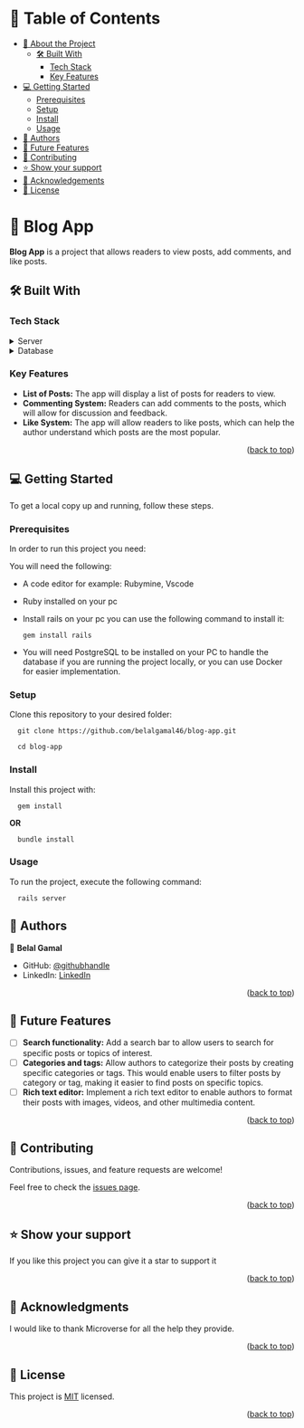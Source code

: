 <a name="readme-top"></a>

<!-- TABLE OF CONTENTS -->

# 📗 Table of Contents

- [📖 About the Project](#about-project)
    - [🛠 Built With](#built-with)
        - [Tech Stack](#tech-stack)
        - [Key Features](#key-features)
- [💻 Getting Started](#getting-started)
    - [Prerequisites](#prerequisites)
    - [Setup](#setup)
    - [Install](#install)
    - [Usage](#usage)
- [👥 Authors](#authors)
- [🔭 Future Features](#future-features)
- [🤝 Contributing](#contributing)
- [⭐️ Show your support](#support)
- [🙏 Acknowledgements](#acknowledgements)
- [📝 License](#license)

<!-- PROJECT DESCRIPTION -->

# 📖 Blog App <a name="about-project"></a>

**Blog App** is a project that allows readers to view posts, add comments, and like posts.

## 🛠 Built With <a name="built-with"></a>

### Tech Stack <a name="tech-stack"></a>

<details>
  <summary>Server</summary>
  <ul>
    <li><a href="https://rubyonrails.org/">Ruby on Rails</a></li>
  </ul>
</details>

<details>
<summary>Database</summary>
  <ul>
    <li><a href="https://www.postgresql.org/">PostgreSQL</a></li>
  </ul>
</details>

<!-- Features -->

### Key Features <a name="key-features"></a>

- **List of Posts:** The app will display a list of posts for readers to view.
- **Commenting System:** Readers can add comments to the posts, which will allow for discussion and feedback.
- **Like System:** The app will allow readers to like posts, which can help the author understand which posts are the most popular.

<p align="right">(<a href="#readme-top">back to top</a>)</p>

<!-- GETTING STARTED -->

## 💻 Getting Started <a name="getting-started"></a>

To get a local copy up and running, follow these steps.

### Prerequisites

In order to run this project you need:

You will need the following:
- A code editor for example: Rubymine, Vscode
- Ruby installed on your pc
- Install rails on your pc you can use the following command to install it:

    ```
    gem install rails
    ```
- You will need PostgreSQL to be installed on your PC to handle the database if you are running the project locally, or you can use Docker for easier implementation.

### Setup

Clone this repository to your desired folder:

```
  git clone https://github.com/belalgamal46/blog-app.git
```

```
  cd blog-app
```

### Install

Install this project with:

```
  gem install
```

**OR**

```
  bundle install
```

### Usage

To run the project, execute the following command:

```
  rails server
```

<!-- AUTHORS -->

## 👥 Authors <a name="authors"></a>

👤 **Belal Gamal**

- GitHub: [@githubhandle](https://github.com/belalgamal46)
- LinkedIn: [LinkedIn](https://www.linkedin.com/in/belalgamal/)

<p align="right">(<a href="#readme-top">back to top</a>)</p>

<!-- FUTURE FEATURES -->

## 🔭 Future Features <a name="future-features"></a>

- [ ] **Search functionality:**  Add a search bar to allow users to search for specific posts or topics of interest.
- [ ] **Categories and tags:** Allow authors to categorize their posts by creating specific categories or tags. This would enable users to filter posts by category or tag, making it easier to find posts on specific topics.
- [ ] **Rich text editor:** Implement a rich text editor to enable authors to format their posts with images, videos, and other multimedia content.

<p align="right">(<a href="#readme-top">back to top</a>)</p>

<!-- CONTRIBUTING -->

## 🤝 Contributing <a name="contributing"></a>

Contributions, issues, and feature requests are welcome!

Feel free to check the [issues page](https://github.com/belalgamal46/blog-app/issues).

<p align="right">(<a href="#readme-top">back to top</a>)</p>

<!-- SUPPORT -->

## ⭐️ Show your support <a name="support"></a>

If you like this project you can give it a star to support it

<p align="right">(<a href="#readme-top">back to top</a>)</p>

<!-- ACKNOWLEDGEMENTS -->

## 🙏 Acknowledgments <a name="acknowledgements"></a>

I would like to thank Microverse for all the help they provide.

<p align="right">(<a href="#readme-top">back to top</a>)</p>

<!-- LICENSE -->

## 📝 License <a name="license"></a>

This project is [MIT](./LICENSE.md) licensed.

<p align="right">(<a href="#readme-top">back to top</a>)</p>